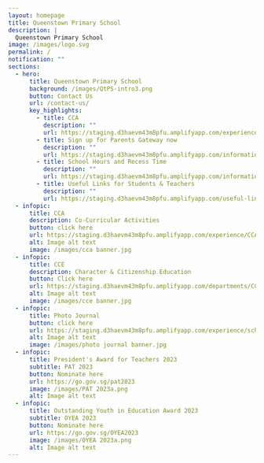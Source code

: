 ```yaml
---
layout: homepage
title: Queenstown Primary School
description: |
  Queenstown Primary School
image: /images/logo.svg
permalink: /
notification: ""
sections:
  - hero:
      title: Queenstown Primary School
      background: /images/QtPS-intro3.png
      button: Contact Us
      url: /contact-us/
      key_highlights:
        - title: CCA
          description: ""
          url: https://staging.d3haevm43m8pfu.amplifyapp.com/experience/CCA/
        - title: Sign up for Parents Gateway now
          description: ""
          url: https://staging.d3haevm43m8pfu.amplifyapp.com/information/parents-gateway/
        - title: School Hours and Recess Time
          description: ""
          url: https://staging.d3haevm43m8pfu.amplifyapp.com/information/Location%20%26%20Operating%20Hours.md/
        - title: Useful Links for Students & Teachers
          description: ""
          url: https://staging.d3haevm43m8pfu.amplifyapp.com/useful-links/
  - infopic:
      title: CCA
      description: Co-Curricular Activities
      button: click here
      url: https://staging.d3haevm43m8pfu.amplifyapp.com/experience/CCA/
      alt: Image alt text
      image: /images/cca banner.jpg
  - infopic:
      title: CCE
      description: Character & Citizenship Education
      button: Click here
      url: https://staging.d3haevm43m8pfu.amplifyapp.com/departments/CCE/
      alt: Image alt text
      image: /images/cce banner.jpg
  - infopic:
      title: Photo Journal
      button: click here
      url: https://staging.d3haevm43m8pfu.amplifyapp.com/experience/school-life-memories-our-photo-journal/
      alt: Image alt text
      image: /images/photo journal banner.jpg
  - infopic:
      title: President's Award for Teachers 2023
      subtitle: PAT 2023
      button: Nominate here
      url: https://go.gov.sg/pat2023
      image: /images/PAT 2023a.png
      alt: Image alt text
  - infopic:
      title: Outstanding Youth in Education Award 2023
      subtitle: OYEA 2023
      button: Nominate here
      url: https://go.gov.sg/OYEA2023
      image: /images/OYEA 2023a.png
      alt: Image alt text
---
```

